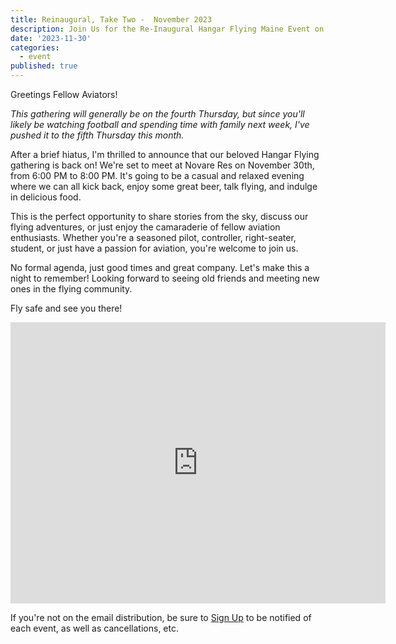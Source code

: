 ```yaml
---
title: Reinaugural, Take Two -  November 2023
description: Join Us for the Re-Inaugural Hangar Flying Maine Event on November 30!
date: '2023-11-30'
categories:
  - event
published: true
---
```


Greetings Fellow Aviators!

_This gathering will generally be on the fourth Thursday, but since you'll likely be watching football and spending time with family next week, I've pushed it to the fifth Thursday this month._

After a brief hiatus, I'm thrilled to announce that our beloved Hangar Flying gathering is back on! We're set to meet at Novare Res on November 30th, from 6:00 PM to 8:00 PM. It's going to be a casual and relaxed evening where we can all kick back, enjoy some great beer, talk flying, and indulge in delicious food.

This is the perfect opportunity to share stories from the sky, discuss our flying adventures, or just enjoy the camaraderie of fellow aviation enthusiasts. Whether you're a seasoned pilot, controller, right-seater, student, or just have a passion for aviation, you're welcome to join us.

No formal agenda, just good times and great company. Let's make this a night to remember! Looking forward to seeing old friends and meeting new ones in the flying community.

Fly safe and see you there! 

<iframe src="https://www.google.com/maps/embed?pb=!1m14!1m8!1m3!1d1010.1098207707599!2d-70.2550486284558!3d43.65721806652632!3m2!1i1024!2i768!4f13.1!3m3!1m2!1s0x4cb29c1566d07803%3A0xb6bfc25092120ba3!2sNovare%20Res%20Bier%20Cafe!5e1!3m2!1sen!2sus!4v1700344849540!5m2!1sen!2sus" width="600" height="450" style="border:0;" allowfullscreen="" loading="lazy" referrerpolicy="no-referrer-when-downgrade"></iframe>

If you're not on the email distribution, be sure to [Sign Up](/signup) to be notified of each event, as well as cancellations, etc. 
